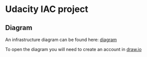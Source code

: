 # Udacity IAC project

## Diagram

An infrastructure diagram can be found here: [diagram](diagram.drawio)

To open the diagram you will need to create an account in [draw.io](https://www.draw.io/)